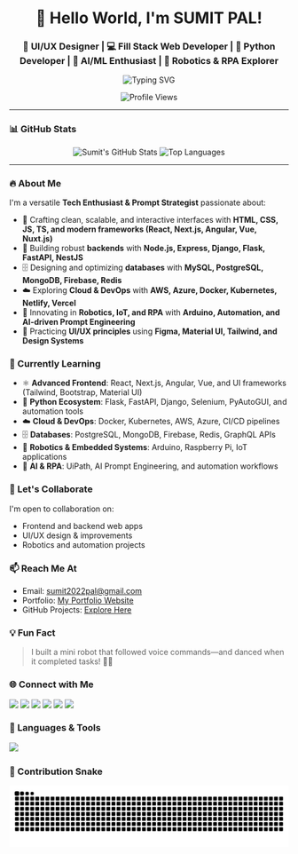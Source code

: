 <h1 align="center">👋 Hello World, I'm SUMIT PAL!</h1>

<h3 align="center"> 🎨 UI/UX Designer | 💻 Fill Stack Web Developer | 🐍 Python Developer | 🤖 AI/ML Enthusiast | 🤖 Robotics & RPA Explorer</h3>

<p align="center">
  <img src="https://readme-typing-svg.demolab.com?font=Fira+Code&weight=500&pause=1000&color=00FFCC&center=true&vCenter=true&width=435&lines=Passionate+about+Tech+%26+Creativity;Always+Building+%26+Learning!" alt="Typing SVG" />
</p>

<p align="center">
  <img src="https://komarev.com/ghpvc/?username=innovativesumit&label=👀%20Profile%20views&color=0e75b6&style=flat-square" alt="Profile Views" />
</p>

---

### 📊 GitHub Stats
<p align="center">
  <img src="https://github-readme-stats.vercel.app/api?username=innovativesumit&show_icons=true&theme=radical&card_width=400" width="400" height="200" alt="Sumit's GitHub Stats"/>
  <img src="https://github-readme-stats.vercel.app/api/top-langs/?username=innovativesumit&layout=compact&theme=radical&card_width=400" width="400" height="200" alt="Top Languages"/>
</p>

---

### 🔥 About Me  
I'm a versatile **Tech Enthusiast & Prompt Strategist** passionate about:  
- 🎨 Crafting clean, scalable, and interactive interfaces with **HTML, CSS, JS, TS, and modern frameworks (React, Next.js, Angular, Vue, Nuxt.js)**  
- 🧠 Building robust **backends** with **Node.js, Express, Django, Flask, FastAPI, NestJS**  
- 🗄 Designing and optimizing **databases** with **MySQL, PostgreSQL, MongoDB, Firebase, Redis**  
- ☁️ Exploring **Cloud & DevOps** with **AWS, Azure, Docker, Kubernetes, Netlify, Vercel**  
- 🤖 Innovating in **Robotics, IoT, and RPA** with **Arduino, Automation, and AI-driven Prompt Engineering**  
- 📐 Practicing **UI/UX principles** using **Figma, Material UI, Tailwind, and Design Systems**  



### 🌱 Currently Learning  
- ⚛ **Advanced Frontend**: React, Next.js, Angular, Vue, and UI frameworks (Tailwind, Bootstrap, Material UI)  
- 🐍 **Python Ecosystem**: Flask, FastAPI, Django, Selenium, PyAutoGUI, and automation tools  
- ☁️ **Cloud & DevOps**: Docker, Kubernetes, AWS, Azure, CI/CD pipelines  
- 🗄 **Databases**: PostgreSQL, MongoDB, Firebase, Redis, GraphQL APIs  
- 🤖 **Robotics & Embedded Systems**: Arduino, Raspberry Pi, IoT applications  
- 🤖 **AI & RPA**: UiPath, AI Prompt Engineering, and automation workflows  



### 🤝 Let's Collaborate
I'm open to collaboration on:
- Frontend and backend web apps
- UI/UX design & improvements
- Robotics and automation projects



### 📫 Reach Me At
- Email: sumit2022pal@gmail.com
- Portfolio: [My Portfolio Website](https://sumit-portfolio-green.vercel.app/)
- GitHub Projects: [Explore Here](https://github.com/InnovativeSumit?tab=repositories)



### 💡 Fun Fact
> I built a mini robot that followed voice commands—and danced when it completed tasks! 🤖💃
> 


### 🌐 Connect with Me
<p align="left">
<a href="https://codeforces.com/profile/sumit2022" target="_blank"><img src="https://img.shields.io/badge/-Codeforces-1F8ACB?style=flat-square&logo=codeforces&logoColor=white"/></a>
<a href="https://leetcode.com/u/Sumit2022/" target="_blank"><img src="https://img.shields.io/badge/-LeetCode-FFA116?style=flat-square&logo=LeetCode&logoColor=white"/></a>
<a href="https://www.linkedin.com/in/sumit-pal-40511a339" target="_blank"><img src="https://img.shields.io/badge/-LinkedIn-0077B5?style=flat-square&logo=Linkedin&logoColor=white"/></a>
<a href="https://www.instagram.com/sumittech_360?igsh=MXh1eTlnenk5a3gzYg==" target="_blank"><img src="https://img.shields.io/badge/-Instagram-E4405F?style=flat-square&logo=Instagram&logoColor=white"/></a>
<a href="https://www.youtube.com/channel/UCiPxbNaC7dloVut6Jc5xHIQ" target="_blank"><img src="https://img.shields.io/badge/-YouTube-FF0000?style=flat-square&logo=YouTube&logoColor=white"/></a>
<a href="https://x.com/pal_sumit29941?t=ZdaNd4I6KFFL662AzCpv9w&s=09" target="_blank"><img src="https://img.shields.io/badge/-Twitter-1DA1F2?style=flat-square&logo=Twitter&logoColor=white"/></a
</p>



### 🧰 Languages & Tools
<p align="left">
  <img src="https://skillicons.dev/icons?i=html,css,js,ts,react,nextjs,angular,vue,nuxtjs,tailwind,bootstrap,materialui,vite,webpack,threejs,nodejs,express,django,flask,fastapi,nestjs,npm,yarn,pnpm,mysql,postgresql,mongodb,firebase,redis,aws,azure,netlify,vercel,python,docker,kubernetes,c,cpp,ruby,rails,go,rust,java,spring,graphql,flutter,dart,kotlin,swift,androidstudio,git,github,gitlab,figma,blender,linux,bash,powershell,vscode,arduino" />
</p>





### 🐍 Contribution Snake
<p align="center">
  <img src="https://github.com/InnovativeSumit/innovativesumit/blob/output/snake.svg" />

</p>






